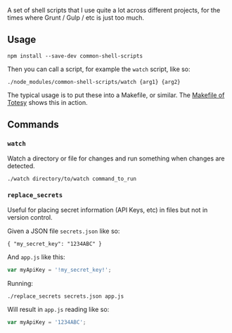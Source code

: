 A set of shell scripts that I use quite a lot across different projects, for the times where Grunt / Gulp / etc is just too much.

## Usage

```
npm install --save-dev common-shell-scripts
```

Then you can call a script, for example the `watch` script, like so:

```
./node_modules/common-shell-scripts/watch {arg1} {arg2}
```

The typical usage is to put these into a Makefile, or similar. The [Makefile of Totesy](https://github.com/jackfranklin/totesy/blob/master/Makefile) shows this in action.

## Commands

### `watch`

Watch a directory or file for changes and run something when changes are detected.

```
./watch directory/to/watch command_to_run
```

### `replace_secrets`

Useful for placing secret information (API Keys, etc) in files but not in version control.

Given a JSON file `secrets.json` like so:

```
{ "my_secret_key": "1234ABC" }
```

And `app.js` like this:

```js
var myApiKey = '!my_secret_key!';
```

Running:

```
./replace_secrets secrets.json app.js
```

Will result in `app.js` reading like so:

```js
var myApiKey = '1234ABC';
```


